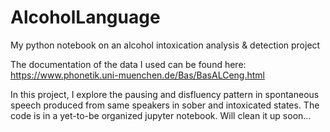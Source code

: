 # AlcoholLanguage
My python notebook on an alcohol intoxication analysis &amp; detection project

The documentation of the data I used can be found here: https://www.phonetik.uni-muenchen.de/Bas/BasALCeng.html

In this project, I explore the pausing and disfluency pattern in spontaneous speech produced from same speakers in sober and intoxicated states. The code is in a yet-to-be organized jupyter notebook. Will clean it up soon...
